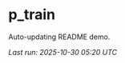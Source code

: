 # p_train

Auto-updating README demo.

<!--START_SECTION:status-->
_Last run: 2025-10-30 05:20 UTC_
<!--END_SECTION:status-->




























































































































































































































































































































































































































































































































































































































































































































































































































































































































































































































































































































































































































































































































































































































































































































































































































































